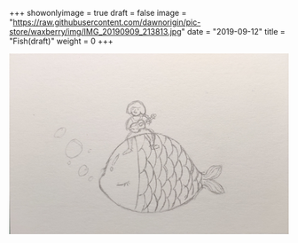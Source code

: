 +++
showonlyimage = true 
draft = false 
image = "https://raw.githubusercontent.com/dawnorigin/pic-store/waxberry/img/IMG_20190909_213813.jpg" 
date = "2019-09-12" 
title = "Fish(draft)" 
weight = 0 
+++

![drawing](https://raw.githubusercontent.com/dawnorigin/pic-store/waxberry/img/IMG_20190909_213813.jpg)  
